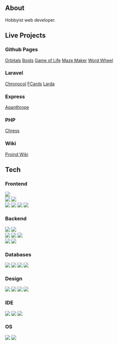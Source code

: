 ## About

<div>
    <p>Hobbyist web developer.</p>
</div>

## Live Projects

### Github Pages

<a href='https://crhisgbibon.github.io/orbitals/'>Orbitals</a>
<a href='https://crhisgbibon.github.io/boids/'>Boids</a>
<a href='https://crhisgbibon.github.io/gameoflife/'>Game of Life</a>
<a href='https://crhisgbibon.github.io/mazemaker/'>Maze Maker</a>
<a href='https://crhisgbibon.github.io/wordwheel/'>Word Wheel</a>

### Laravel

<a href='https://chronocol.xyz'>Chronocol</a>
<a href='https://fcards.xyz'>FCards</a>
<a href='https://larda.xyz'>Larda</a>

### Express

<a href='https://apanthrope.com/'>Apanthrope</a>

### PHP

<a href='https://chress.xyz'>Chress</a>

### Wiki

<a href='https://proind.wiki'>Proind Wiki</a>

## Tech

### Frontend

<div>
    <div>
        <img src='https://img.shields.io/badge/HTML-239120?style=for-the-badge&logo=html5&logoColor=white'>
    </div>
    <div>
        <img src='https://img.shields.io/badge/CSS-239120?&style=for-the-badge&logo=css3&logoColor=white'>
        <img src='https://img.shields.io/badge/Tailwind_CSS-38B2AC?style=for-the-badge&logo=tailwind-css&logoColor=white'>
    </div>
    <div>
        <img src='https://img.shields.io/badge/JavaScript-323330?style=for-the-badge&logo=javascript&logoColor=F7DF1E'>
        <img src='https://img.shields.io/badge/TypeScript-007ACC?style=for-the-badge&logo=typescript&logoColor=white'>
        <img src='https://img.shields.io/badge/jQuery-0769AD?style=for-the-badge&logo=jquery&logoColor=white'>
        <img src='https://img.shields.io/badge/React-20232A?style=for-the-badge&logo=react&logoColor=61DAFB'>
    </div>
</div>

### Backend

<div>
    <div>
        <img src='https://img.shields.io/badge/PHP-777BB4?style=for-the-badge&logo=php&logoColor=white'>
        <img src='https://img.shields.io/badge/Laravel-FF2D20?style=for-the-badge&logo=laravel&logoColor=white'>
    </div>
    <div>
        <img src='https://img.shields.io/badge/JavaScript-323330?style=for-the-badge&logo=javascript&logoColor=F7DF1E'>
        <img src='https://img.shields.io/badge/TypeScript-007ACC?style=for-the-badge&logo=typescript&logoColor=white'>
        <img src='https://img.shields.io/badge/Next-black?style=for-the-badge&logo=next.js&logoColor=white'>
    </div>
    <div>
        <img src='https://img.shields.io/badge/C%23-239120?style=for-the-badge&logo=c-sharp&logoColor=white'>
        <img src='https://img.shields.io/badge/.NET-5C2D91?style=for-the-badge&logo=.net&logoColor=white'>
    </div>
</div>

### Databases

<div>
    <img src='https://img.shields.io/badge/MongoDB-4EA94B?style=for-the-badge&logo=mongodb&logoColor=white'>
    <img src='https://img.shields.io/badge/MySQL-00000F?style=for-the-badge&logo=mysql&logoColor=white'>
    <img src='https://img.shields.io/badge/redis-%23DD0031.svg?&style=for-the-badge&logo=redis&logoColor=white'>
    <img src='https://img.shields.io/badge/SQLite-07405E?style=for-the-badge&logo=sqlite&logoColor=white'>
</div>

### Design

<div>
    <img src='https://img.shields.io/badge/blender-%23F5792A.svg?style=for-the-badge&logo=blender&logoColor=white'>
    <img src='https://img.shields.io/badge/Figma-F24E1E?style=for-the-badge&logo=figma&logoColor=white'>
    <img src='https://img.shields.io/badge/gimp-5C5543?style=for-the-badge&logo=gimp&logoColor=white'>
    <img src='https://img.shields.io/badge/Krita-203759?style=for-the-badge&logo=krita&logoColor=EEF37B'>
</div>

### IDE

<div>
    <img src='https://img.shields.io/badge/Unity-100000?style=for-the-badge&logo=unity&logoColor=white'>
    <img src='https://img.shields.io/badge/Visual_Studio-5C2D91?style=for-the-badge&logo=visual%20studio&logoColor=white'>
    <img src='https://img.shields.io/badge/Visual_Studio_Code-0078D4?style=for-the-badge&logo=visual%20studio%20code&logoColor=white'>
</div>

### OS

<div>
    <img src='https://img.shields.io/badge/Linux-FCC624?style=for-the-badge&logo=linux&logoColor=black'>
    <img src='https://img.shields.io/badge/Windows-0078D6?style=for-the-badge&logo=windows&logoColor=white'>
</div>
